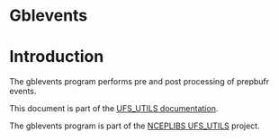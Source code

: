 
# Gblevents

# Introduction

The gblevents program performs pre and post processing of prepbufr events.
  
This document is part of the <a href="../index.html">UFS_UTILS
documentation</a>.

The gblevents program is part of the [NCEPLIBS
UFS_UTILS](https://github.com/NOAA-EMC/UFS_UTILS) project.




